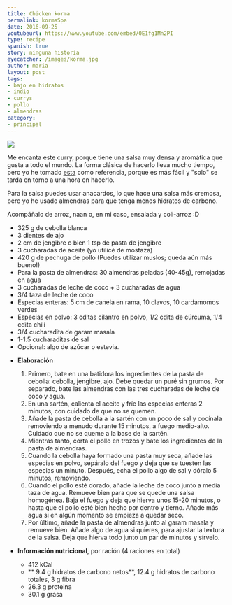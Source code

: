 ```yaml
---
title: Chicken korma
permalink: kormaSpa
date: 2016-09-25
youtubeurl: https://www.youtube.com/embed/0E1fg1Mn2PI
type: recipe
spanish: true
story: ninguna historia
eyecatcher: /images/korma.jpg
author: maria
layout: post
tags:
- bajo en hidratos
- indio
- currys
- pollo
- almendras
category:
- principal
---
```


<img src="https://farm1.staticflickr.com/683/30866633873_0e3e5dd382_o_d.jpg"/>

Me encanta este curry, porque tiene una salsa muy densa y aromática que gusta a todo el mundo. La forma clásica de hacerlo lleva mucho tiempo, pero yo he tomado [esta](https://www.youtube.com/watch?v=We1qXKTbqOM) como referencia, porque es más fácil y "solo" se tarda en torno a una hora en hacerlo. 

Para la salsa puedes usar anacardos, lo que hace una salsa más cremosa, pero yo he usado almendras para que tenga menos hidratos de carbono. 

Acompáñalo de arroz, naan o, en mi caso, ensalada y coli-arroz :D 


<ul>
  <li>325 g de cebolla blanca</li>
  <li>3 dientes de ajo</li>
  <li>2 cm de jengibre o bien 1 tsp de pasta de jengibre</li>
  <li>3 cucharadas de aceite (yo utilicé de mostaza)</li>
  <li>420 g de pechuga de pollo (Puedes utilizar muslos; queda aún más bueno!)</li>
  <li>Para la pasta de almendras: 30 almendras peladas (40-45g), remojadas en agua </li>
  <li>3 cucharadas de leche de coco + 3 cucharadas de agua</li>
  <li>3/4 taza de leche de coco</li>
  <li>Especias enteras: 5 cm de canela en rama, 10 clavos, 10 cardamomos verdes</li>
  <li>Especias en polvo: 3 cditas cilantro en polvo, 1/2 cdita de cúrcuma, 1/4 cdita chili</li>
  <li>3/4 cucharadita de garam masala</li>
  <li>1-1.5 cucharaditas de sal</li>
  <li>Opcional: algo de azúcar o estevia.</li>
</ul>

* **Elaboración**
  1. Primero, bate en una batidora los ingredientes de la pasta de cebolla: cebolla, jengibre, ajo. Debe quedar un puré sin grumos. Por separado, bate las almendras con las tres cucharadas de leche de coco y agua.
  2. En una sartén, calienta el aceite y fríe las especias enteras 2 minutos, con cuidado de que no se quemen.
  3. Añade la pasta de cebolla a la sartén con un poco de sal y cocínala removiendo a menudo durante 15 minutos, a fuego medio-alto. Cuidado que no se queme a la base de la sartén.
  4. Mientras tanto, corta el pollo en trozos y bate los ingredientes de la pasta de almendras.
  5. Cuando la cebolla haya formado una pasta muy seca, añade las especias en polvo, sepáralo del fuego y deja que se tuesten las especias un minuto. Después, echa el pollo algo de sal y dóralo 5 minutos, removiendo. 
  6. Cuando el pollo esté dorado, añade la leche de coco junto a media taza de agua. Remueve bien para que se quede una salsa homogénea. Baja el fuego y deja que hierva unos 15-20 minutos, o hasta que el pollo esté bien hecho por dentro y tierno.  Añade más agua si en algún momento se empieza a quedar seco. 
  7. Por último, añade la pasta de almendras junto al garam masala y remueve bien. Añade algo de agua si quieres, para ajustar la textura de la salsa. Deja que hierva todo junto un par de minutos y sírvelo.

* **Información nutricional**, por ración (4 raciones en total)
  * 412 kCal
  * ** 9.4 g hidratos de carbono netos**, 12.4 g hidratos de carbono totales, 3 g fibra
  * 26.3 g proteina
  * 30.1 g grasa

